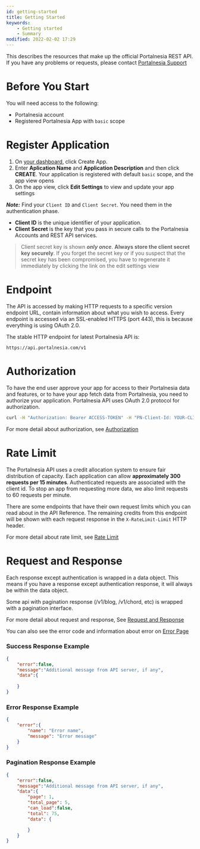 ```yaml
---
id: getting-started
title: Getting Started
keywords:
    - Getting started
    - Summary
modified: 2022-02-02 17:29
---
```


This describes the resources that make up the official Portalnesia REST API. If you have any problems or requests, please contact [Portalnesia Support](/contact)

# Before You Start

You will need access to the following:

- Portalnesia account
- Registered Portalnesia App with `basic` scope

# Register Application

1. On [your dashboard](/developer/apps), click Create App.
2. Enter **Aplication Name** and **Application Description** and then click **CREATE**. Your application is registered with default `basic` scope, and the app view opens
3. On the app view, click **Edit Settings** to view and update your app settings

***Note:*** Find your `Client ID` and `Client Secret`. You need them in the authentication phase.

- **Client ID** is the unique identifier of your application.
- **Client Secret** is the key that you pass in secure calls to the Portalnesia Accounts and REST API services.

> Client secret key is shown ***only once***. **Always store the client secret key securely**. If you forget the secret key or if you suspect that the secret key has been compromised, you have to regenerate it immediately by clicking the link on the edit settings view

# Endpoint

The API is accessed by making HTTP requests to a specific version endpoint URL, contain information about what you wish to access. Every endpoint is accessed via an SSL-enabled HTTPS (port 443), this is because everything is using OAuth 2.0.

The stable HTTP endpoint for latest Portalnesia API is:

```
https://api.portalnesia.com/v1
```

# Authorization

To have the end user approve your app for access to their Portalnesia data and features, or to have your app fetch data from Portalnesia, you need to authorize your application. Portalnesia API uses OAuth 2.0 protocol for authorization.

```bash
curl -H "Authorization: Bearer ACCESS-TOKEN" -H "PN-Client-Id: YOUR-CLIENT-ID" https://api.portalnesia.com/v1
```

For more detail about authorization, see [Authorization](/developer/docs/authorization)

# Rate Limit

The Portalnesia API uses a credit allocation system to ensure fair distribution of capacity. Each application can allow **approximately 300 requests per 15 minutes**. Authenticated requests are associated with the client id. To stop an app from requesting more data, we also limit requests to 60 requests per minute.

There are some endpoints that have their own request limits which you can read about in the API Reference. The remaining credits from this endpoint will be shown with each request response in the `X-RateLimit-Limit` HTTP header.

For more detail about rate limit, see [Rate Limit](/developer/docs/rate-limit)

# Request and Response

Each response except authentication is wrapped in a data object. This means if you have a response except authentication response, it will always be within the data object.

Some api with pagination response (/v1/blog, /v1/chord, etc) is wrapped with a pagination interface.

For more detail about request and response, See [Request and Response](/developer/docs/request-response)

You can also see the error code and information about error on [Error Page](/developer/docs/errors)

### Success Response Example

```json
{
    "error":false,
    "message":"Additional message from API server, if any",
    "data":{
        
    }
}
```

### Error Response Example

```json
{
    "error":{
        "name": "Error name",
        "message": "Error message"
    }
}
```

### Pagination Response Example

```json
{
    "error":false,
    "message":"Additional message from API server, if any",
    "data":{
        "page": 1,
        "total_page": 5,
        "can_load":false,
        "total": 75,
        "data": {

        }
    }
}
```
